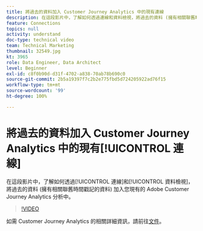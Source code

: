 ```yaml
---
title: 將過去的資料加入 Customer Journey Analytics 中的現有連線
description: 在這段影片中，了解如何透過連線和資料檢視，將過去的資料 (擁有相關聯舊時間戳記的資料) 加入您現有的 Adobe Customer Journey Analytics 分析中。
feature: Connections
topics: null
activity: understand
doc-type: technical video
team: Technical Marketing
thumbnail: 32549.jpg
kt: 3965
role: Data Engineer, Data Architect
level: Beginner
exl-id: c8f0b90d-d31f-4702-a838-70ab78b690c0
source-git-commit: 2b5a19397f7c2b2e775fbd5d724205922ad76f15
workflow-type: tm+mt
source-wordcount: '99'
ht-degree: 100%

---
```


# 將過去的資料加入 Customer Journey Analytics 中的現有[!UICONTROL 連線]

在這段影片中，了解如何透過[!UICONTROL 連線]和[!UICONTROL 資料檢視]，將過去的資料 (擁有相關聯舊時間戳記的資料) 加入您現有的 Adobe Customer Journey Analytics 分析中。

>[!VIDEO](https://video.tv.adobe.com/v/32549/?quality=12)

如需 Customer Journey Analytics 的相關詳細資訊，請前往[文件](https://docs.adobe.com/content/help/zh-Hant/analytics-platform/using/cja-landing.html)。
